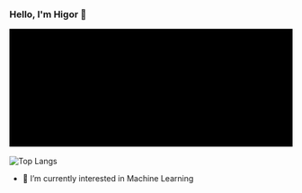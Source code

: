 ### Hello, I'm Higor 👋
<!--
- ![Higor's GitHub stats](https://github-readme-stats.vercel.app/api?username=hcelante&layout=compact&show_icons=true&theme=tokyonight)-->
![Retro Stats](https://github.com/hcelante/HCelante/blob/main/retro-stats.gif)

![Top Langs](https://github-readme-stats.vercel.app/api/top-langs/?username=hcelante&layout=compact&show_icons=true&theme=tokyonight&hide=jupyter%20notebook,rust,pug,c,shell)

- 🌱 I’m currently interested in Machine Learning
<!--

- 🔭 I’m currently working on ...
- 🌱 I’m currently learning ...
- 👯 I’m looking to collaborate on ...
- 🤔 I’m looking for help with ...
- 💬 Ask me about ...
- 📫 How to reach me: ...
- 😄 Pronouns: ...
- ⚡ Fun fact: ...
-->
